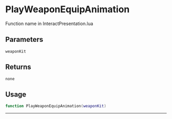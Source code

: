 # PlayWeaponEquipAnimation
Function name in InteractPresentation.lua
## Parameters
`weaponKit`
## Returns
`none`
## Usage
```lua
function PlayWeaponEquipAnimation(weaponKit)
```
---
